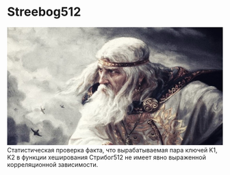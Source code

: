 # Streebog512
<img title="a title" alt="Alt text" src="Docs/img/Streebog.jpg">
Статистическая проверка факта, что вырабатываемая пара ключей K1, K2 в функции хеширования Стрибог512 не имеет явно выраженной корреляционной зависимости.
